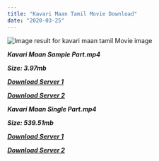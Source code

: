 ```yaml
---
title: "Kavari Maan Tamil Movie Download"
date: "2020-03-25"
---
```


![Image result for kavari maan tamil Movie image](https://img.discogs.com/kzf0t8EpLIz0-ELUo4mvrDxHJlA=/fit-in/600x608/filters:strip_icc():format(jpeg):mode_rgb():quality(90)/discogs-images/R-12399469-1534501731-1404.jpeg.jpg)

**_Kavari Maan Sample Part.mp4_**

**_Size: 3.97mb_**

**_[Download Server 1](http://b5.wetransfer.vip/files/{b8ae04a0e9ab0f9e64837bab03a252825878f388f00779843f60cec38aa445db}20Actor{b8ae04a0e9ab0f9e64837bab03a252825878f388f00779843f60cec38aa445db}20Hits{b8ae04a0e9ab0f9e64837bab03a252825878f388f00779843f60cec38aa445db}20Collection/Sivaji{b8ae04a0e9ab0f9e64837bab03a252825878f388f00779843f60cec38aa445db}20Movies{b8ae04a0e9ab0f9e64837bab03a252825878f388f00779843f60cec38aa445db}20Collections/Kavari{b8ae04a0e9ab0f9e64837bab03a252825878f388f00779843f60cec38aa445db}20Maan{b8ae04a0e9ab0f9e64837bab03a252825878f388f00779843f60cec38aa445db}20(1979)/Kavari{b8ae04a0e9ab0f9e64837bab03a252825878f388f00779843f60cec38aa445db}20Maan{b8ae04a0e9ab0f9e64837bab03a252825878f388f00779843f60cec38aa445db}20{b8ae04a0e9ab0f9e64837bab03a252825878f388f00779843f60cec38aa445db}20Sample{b8ae04a0e9ab0f9e64837bab03a252825878f388f00779843f60cec38aa445db}20HD.mp4)_**

**_[Download Server 2](http://b5.wetransfer.vip/files/{b8ae04a0e9ab0f9e64837bab03a252825878f388f00779843f60cec38aa445db}20Actor{b8ae04a0e9ab0f9e64837bab03a252825878f388f00779843f60cec38aa445db}20Hits{b8ae04a0e9ab0f9e64837bab03a252825878f388f00779843f60cec38aa445db}20Collection/Sivaji{b8ae04a0e9ab0f9e64837bab03a252825878f388f00779843f60cec38aa445db}20Movies{b8ae04a0e9ab0f9e64837bab03a252825878f388f00779843f60cec38aa445db}20Collections/Kavari{b8ae04a0e9ab0f9e64837bab03a252825878f388f00779843f60cec38aa445db}20Maan{b8ae04a0e9ab0f9e64837bab03a252825878f388f00779843f60cec38aa445db}20(1979)/Kavari{b8ae04a0e9ab0f9e64837bab03a252825878f388f00779843f60cec38aa445db}20Maan{b8ae04a0e9ab0f9e64837bab03a252825878f388f00779843f60cec38aa445db}20{b8ae04a0e9ab0f9e64837bab03a252825878f388f00779843f60cec38aa445db}20Sample{b8ae04a0e9ab0f9e64837bab03a252825878f388f00779843f60cec38aa445db}20HD.mp4)_**

**_Kavari Maan Single Part.mp4_**

**_Size: 539.51mb_**

**_[Download Server 1](http://b5.wetransfer.vip/files/{b8ae04a0e9ab0f9e64837bab03a252825878f388f00779843f60cec38aa445db}20Actor{b8ae04a0e9ab0f9e64837bab03a252825878f388f00779843f60cec38aa445db}20Hits{b8ae04a0e9ab0f9e64837bab03a252825878f388f00779843f60cec38aa445db}20Collection/Sivaji{b8ae04a0e9ab0f9e64837bab03a252825878f388f00779843f60cec38aa445db}20Movies{b8ae04a0e9ab0f9e64837bab03a252825878f388f00779843f60cec38aa445db}20Collections/Kavari{b8ae04a0e9ab0f9e64837bab03a252825878f388f00779843f60cec38aa445db}20Maan{b8ae04a0e9ab0f9e64837bab03a252825878f388f00779843f60cec38aa445db}20(1979)/Kavari{b8ae04a0e9ab0f9e64837bab03a252825878f388f00779843f60cec38aa445db}20Maan{b8ae04a0e9ab0f9e64837bab03a252825878f388f00779843f60cec38aa445db}20{b8ae04a0e9ab0f9e64837bab03a252825878f388f00779843f60cec38aa445db}20Single{b8ae04a0e9ab0f9e64837bab03a252825878f388f00779843f60cec38aa445db}20Part{b8ae04a0e9ab0f9e64837bab03a252825878f388f00779843f60cec38aa445db}20HD.mp4)_**

**_[Download Server 2](http://b5.wetransfer.vip/files/{b8ae04a0e9ab0f9e64837bab03a252825878f388f00779843f60cec38aa445db}20Actor{b8ae04a0e9ab0f9e64837bab03a252825878f388f00779843f60cec38aa445db}20Hits{b8ae04a0e9ab0f9e64837bab03a252825878f388f00779843f60cec38aa445db}20Collection/Sivaji{b8ae04a0e9ab0f9e64837bab03a252825878f388f00779843f60cec38aa445db}20Movies{b8ae04a0e9ab0f9e64837bab03a252825878f388f00779843f60cec38aa445db}20Collections/Kavari{b8ae04a0e9ab0f9e64837bab03a252825878f388f00779843f60cec38aa445db}20Maan{b8ae04a0e9ab0f9e64837bab03a252825878f388f00779843f60cec38aa445db}20(1979)/Kavari{b8ae04a0e9ab0f9e64837bab03a252825878f388f00779843f60cec38aa445db}20Maan{b8ae04a0e9ab0f9e64837bab03a252825878f388f00779843f60cec38aa445db}20{b8ae04a0e9ab0f9e64837bab03a252825878f388f00779843f60cec38aa445db}20Single{b8ae04a0e9ab0f9e64837bab03a252825878f388f00779843f60cec38aa445db}20Part{b8ae04a0e9ab0f9e64837bab03a252825878f388f00779843f60cec38aa445db}20HD.mp4)_**
